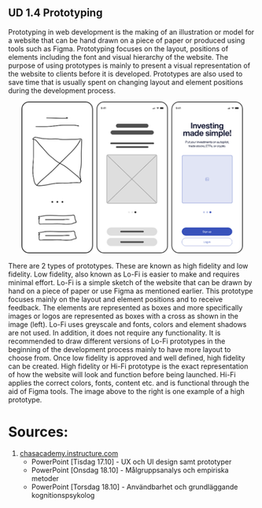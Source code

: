 ## UD 1.4 Prototyping
Prototyping in web development is the making of an illustration or model for a website that can be hand drawn on a piece of paper or produced using tools such as Figma. Prototyping focuses on the layout, positions of elements including the font and visual hierarchy of the website. The purpose of using prototypes is mainly to present a visual representation of the website to clients before it is developed. Prototypes are also used to save time that is usually spent on changing layout and element positions during the development process.

<p align = "center">
    <img src="../assets/prototype.png" width="450">
</p>  

There are 2 types of prototypes. These are known as high fidelity and low fidelity. Low fidelity, also known as Lo-Fi is easier to make and requires minimal effort. Lo-Fi is a simple sketch of the website that can be drawn by hand on a piece of paper or use Figma as mentioned earlier. This prototype focuses mainly on the layout and element positions and to receive feedback. The elements are represented as boxes and more specifically images or logos are represented as boxes with a cross as shown in the image (left). Lo-Fi uses greyscale and fonts, colors and element shadows are not used. In addition, it does not require any functionality. It is recommended to draw different versions of    Lo-Fi prototypes in the beginning of the development process mainly to have more layout to choose from. Once low fidelity is approved and well defined, high fidelity can be created. High fidelity or    Hi-Fi prototype is the exact representation of how the website will look and function before being launched. Hi-Fi applies the correct colors, fonts, content etc. and is functional through the aid of Figma tools. The image above to the right is one example of a high prototype.

# **Sources**:  

1. [chasacademy.instructure.com](https://chasacademy.instructure.com/)
    - PowerPoint [Tisdag 17.10] - UX och UI design samt prototyper
    - PowerPoint [Onsdag 18.10] - Målgruppsanalys och empiriska metoder
    - PowerPoint [Torsdag 18.10] - Användbarhet och grundläggande kognitionspsykolog
